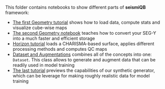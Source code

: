 This folder contains notebooks to show different parts of **seismiQB** framework:
* [The first Geometry tutorial](01_Geometry_path_1.ipynb) shows how to load data, compute stats and visualize cube-wise maps
* [The second Geometry notebook](01_Geometry_path_2.ipynb) teaches how to convert your SEG-Y into a much faster and efficient storage
* [Horizon tutorial](02_Horizon.ipynb) loads a CHARISMA-based surface, applies different processing methods and computes QC maps
* [Dataset and Augmentations](03_Augmentations.ipynb) combines all of the concepts into one: `Dataset`. This class allows to generate and augment data that can be readily used in model training
* [The last tutorial](05_Synthetic_Generator.ipynb) previews the capabilities of our synthetic generator, which can be leverage for making roughly realistic data for model training